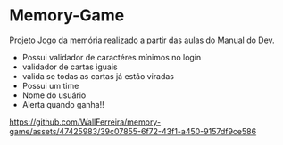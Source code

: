 # Memory-Game

Projeto Jogo da memória realizado a partir das aulas do Manual do Dev.

* Possui validador de caractéres mínimos no login
* validador de cartas iguais
* valida se todas as cartas já estão viradas
* Possui um time
* Nome do usuário
* Alerta quando ganha!!

https://github.com/WallFerreira/memory-game/assets/47425983/39c07855-6f72-43f1-a450-9157df9ce586


